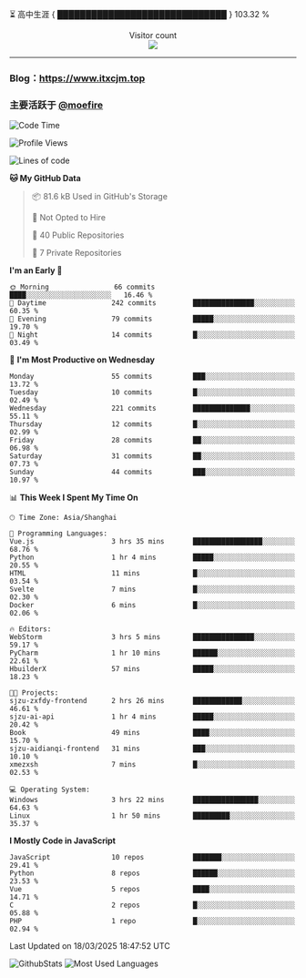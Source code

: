 ⏳ 高中生涯 { ██████████████████████████████ } 103.32 %
<p align="center"> 
  Visitor count<br>
  <img src="https://profile-counter.glitch.me/itxcjm/count.svg" />
</p>

---
### Blog：https://www.itxcjm.top
### 主要活跃于 [@moefire](https://github.com/moefire)
<!--START_SECTION:waka-->
![Code Time](http://img.shields.io/badge/Code%20Time-56%20hrs%204%20mins-blue)

![Profile Views](http://img.shields.io/badge/Profile%20Views-0-blue)

![Lines of code](https://img.shields.io/badge/From%20Hello%20World%20I%27ve%20Written-794.7%20thousand%20lines%20of%20code-blue)

**🐱 My GitHub Data** 

> 📦 81.6 kB Used in GitHub's Storage 
 > 
> 🚫 Not Opted to Hire
 > 
> 📜 40 Public Repositories 
 > 
> 🔑 7 Private Repositories 
 > 
**I'm an Early 🐤** 

```text
🌞 Morning                66 commits          ████░░░░░░░░░░░░░░░░░░░░░   16.46 % 
🌆 Daytime                242 commits         ███████████████░░░░░░░░░░   60.35 % 
🌃 Evening                79 commits          █████░░░░░░░░░░░░░░░░░░░░   19.70 % 
🌙 Night                  14 commits          █░░░░░░░░░░░░░░░░░░░░░░░░   03.49 % 
```
📅 **I'm Most Productive on Wednesday** 

```text
Monday                   55 commits          ███░░░░░░░░░░░░░░░░░░░░░░   13.72 % 
Tuesday                  10 commits          █░░░░░░░░░░░░░░░░░░░░░░░░   02.49 % 
Wednesday                221 commits         ██████████████░░░░░░░░░░░   55.11 % 
Thursday                 12 commits          █░░░░░░░░░░░░░░░░░░░░░░░░   02.99 % 
Friday                   28 commits          ██░░░░░░░░░░░░░░░░░░░░░░░   06.98 % 
Saturday                 31 commits          ██░░░░░░░░░░░░░░░░░░░░░░░   07.73 % 
Sunday                   44 commits          ███░░░░░░░░░░░░░░░░░░░░░░   10.97 % 
```


📊 **This Week I Spent My Time On** 

```text
🕑︎ Time Zone: Asia/Shanghai

💬 Programming Languages: 
Vue.js                   3 hrs 35 mins       █████████████████░░░░░░░░   68.76 % 
Python                   1 hr 4 mins         █████░░░░░░░░░░░░░░░░░░░░   20.55 % 
HTML                     11 mins             █░░░░░░░░░░░░░░░░░░░░░░░░   03.54 % 
Svelte                   7 mins              █░░░░░░░░░░░░░░░░░░░░░░░░   02.30 % 
Docker                   6 mins              █░░░░░░░░░░░░░░░░░░░░░░░░   02.06 % 

🔥 Editors: 
WebStorm                 3 hrs 5 mins        ███████████████░░░░░░░░░░   59.17 % 
PyCharm                  1 hr 10 mins        ██████░░░░░░░░░░░░░░░░░░░   22.61 % 
HbuilderX                57 mins             █████░░░░░░░░░░░░░░░░░░░░   18.23 % 

🐱‍💻 Projects: 
sjzu-zxfdy-frontend      2 hrs 26 mins       ████████████░░░░░░░░░░░░░   46.61 % 
sjzu-ai-api              1 hr 4 mins         █████░░░░░░░░░░░░░░░░░░░░   20.42 % 
Book                     49 mins             ████░░░░░░░░░░░░░░░░░░░░░   15.70 % 
sjzu-aidianqi-frontend   31 mins             ███░░░░░░░░░░░░░░░░░░░░░░   10.10 % 
xmezxsh                  7 mins              █░░░░░░░░░░░░░░░░░░░░░░░░   02.53 % 

💻 Operating System: 
Windows                  3 hrs 22 mins       ████████████████░░░░░░░░░   64.63 % 
Linux                    1 hr 50 mins        █████████░░░░░░░░░░░░░░░░   35.37 % 
```

**I Mostly Code in JavaScript** 

```text
JavaScript               10 repos            ███████░░░░░░░░░░░░░░░░░░   29.41 % 
Python                   8 repos             ██████░░░░░░░░░░░░░░░░░░░   23.53 % 
Vue                      5 repos             ████░░░░░░░░░░░░░░░░░░░░░   14.71 % 
C                        2 repos             █░░░░░░░░░░░░░░░░░░░░░░░░   05.88 % 
PHP                      1 repo              █░░░░░░░░░░░░░░░░░░░░░░░░   02.94 % 
```




 Last Updated on 18/03/2025 18:47:52 UTC
<!--END_SECTION:waka-->
![GithubStats](https://github-readme-stats-blue-three.vercel.app/api?username=itxcjm&show_icons=true&theme=light&layout=compact&locale=cn&include_all_commits=true&count_private=true&role=OWNER,ORGANIZATION_MEMBER,COLLABORATOR)
![Most Used Languages](https://github-readme-stats-blue-three.vercel.app/api/top-langs/?username=itxcjm&theme=light&layout=compact&count_private=true&role=OWNER,ORGANIZATION_MEMBER,COLLABORATOR)

